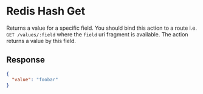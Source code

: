 
# Redis Hash Get

Returns a value for a specific field. You should bind this action to a route i.e. `GET /values/:field` where the `field`
uri fragment is available. The action returns a value by this field.

## Response

```json
{
  "value": "foobar"
}
```

